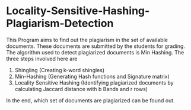# Locality-Sensitive-Hashing-Plagiarism-Detection

This Program aims to find out the plagiarism in the set of available documents. These documents are submitted by the students for grading. The algorithm used to detect plagiarized documents is Min Hashing. The three steps involved here are 

1. Shingling (Creating k-word shingles) 
2. Min-Hashing (Generating Hash functions and Signature matrix) 
3. Locality Sensitive Hashing (Identifying plagiarized documents by calculating Jaccard distance with b Bands and r rows)

In the end, which set of documents are plagiarized can be found out.
